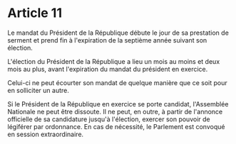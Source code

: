 # Article 11

Le mandat du Président de la République débute le jour de sa prestation de serment
et prend fin à l'expiration de la septième année suivant son élection.

L'élection du Président de la République a lieu un mois au moins et deux mois au
plus, avant l'expiration du mandat du président en exercice.

Celui-ci ne peut écourter son mandat de quelque manière que ce soit pour en
solliciter un autre.

Si le Président de la République en exercice se porte candidat, l'Assemblée
Nationale ne peut être dissoute. Il ne peut, en outre, à partir de l'annonce officielle de
sa candidature jusqu'à l'élection, exercer son pouvoir de légiférer par ordonnance. En
cas de nécessité, le Parlement est convoqué en session extraordinaire.